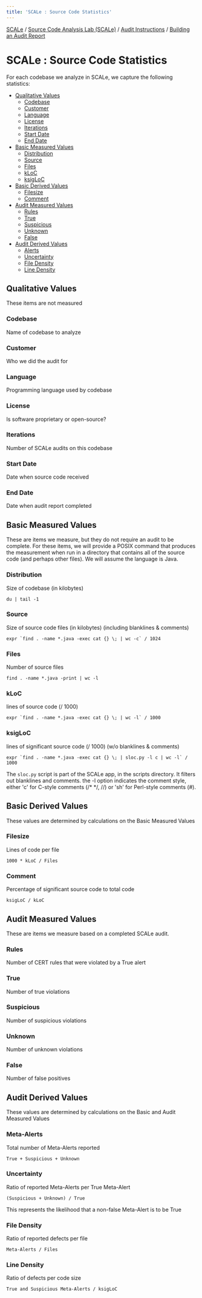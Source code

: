 ```yaml
---
title: 'SCALe : Source Code Statistics'
---
```

[SCALe](index.md) / [Source Code Analysis Lab (SCALe)](Welcome.md) / [Audit Instructions](Audit-Instructions.md) / [Building an Audit Report](Building-an-Audit-Report.md)
<!-- <legal> -->
<!-- SCALe version r.6.7.0.0.A -->
<!--  -->
<!-- Copyright 2021 Carnegie Mellon University. -->
<!--  -->
<!-- NO WARRANTY. THIS CARNEGIE MELLON UNIVERSITY AND SOFTWARE ENGINEERING -->
<!-- INSTITUTE MATERIAL IS FURNISHED ON AN "AS-IS" BASIS. CARNEGIE MELLON -->
<!-- UNIVERSITY MAKES NO WARRANTIES OF ANY KIND, EITHER EXPRESSED OR -->
<!-- IMPLIED, AS TO ANY MATTER INCLUDING, BUT NOT LIMITED TO, WARRANTY OF -->
<!-- FITNESS FOR PURPOSE OR MERCHANTABILITY, EXCLUSIVITY, OR RESULTS -->
<!-- OBTAINED FROM USE OF THE MATERIAL. CARNEGIE MELLON UNIVERSITY DOES NOT -->
<!-- MAKE ANY WARRANTY OF ANY KIND WITH RESPECT TO FREEDOM FROM PATENT, -->
<!-- TRADEMARK, OR COPYRIGHT INFRINGEMENT. -->
<!--  -->
<!-- Released under a MIT (SEI)-style license, please see COPYRIGHT file or -->
<!-- contact permission@sei.cmu.edu for full terms. -->
<!--  -->
<!-- [DISTRIBUTION STATEMENT A] This material has been approved for public -->
<!-- release and unlimited distribution.  Please see Copyright notice for -->
<!-- non-US Government use and distribution. -->
<!--  -->
<!-- DM19-1274 -->
<!-- </legal> -->

SCALe : Source Code Statistics
===============================

For each codebase we analyze in SCALe, we capture the following
statistics:

-   [Qualitative Values](#qualitative-values)
    -   [Codebase](#codebase)
    -   [Customer](#customer)
    -   [Language](#language)
    -   [License](#license)
    -   [Iterations](#iterations)
    -   [Start Date](#start-date)
    -   [End Date](#end-date)
-   [Basic Measured Values](#basic-measured-values)
    -   [Distribution](#distribution)
    -   [Source](#source)
    -   [Files](#files)
    -   [kLoC](#kloc)
    -   [ksigLoC](#ksigloc)
-   [Basic Derived Values](#basic-derived-values)
    -   [Filesize](#filesize)
    -   [Comment](#comment)
-   [Audit Measured Values](#audit-measured-values)
    -   [Rules](#rules)
    -   [True](#true)
    -   [Suspicious](#suspicious)
    -   [Unknown](#unknown)
    -   [False](#false)
-   [Audit Derived Values](#audit-derived-values)
    -   [Alerts](#alerts)
    -   [Uncertainty](#uncertainty)
    -   [File Density](#file-density)
    -   [Line Density](#line-density)

Qualitative Values
------------------

These items are not measured

### Codebase

Name of codebase to analyze

### Customer

Who we did the audit for

### Language

Programming language used by codebase

### License

Is software proprietary or open-source?

### Iterations

Number of SCALe audits on this codebase

### Start Date

Date when source code received

### End Date

Date when audit report completed

Basic Measured Values
---------------------

These are items we measure, but they do not require an audit to be
complete.
For these items, we will provide a POSIX command that produces the
measurement when run in a directory that contains all of the source code
(and perhaps other files). We will assume the language is Java.

### Distribution

Size of codebase (in kilobytes)

    du | tail -1

### Source

Size of source code files (in kilobytes) (including blanklines & comments)

    expr `find . -name *.java -exec cat {} \; | wc -c` / 1024

### Files

Number of source files

    find . -name *.java -print | wc -l

### kLoC

lines of source code (/ 1000)

    expr `find . -name *.java -exec cat {} \; | wc -l` / 1000

### ksigLoC

lines of significant source code (/ 1000) (w/o blanklines & comments)

    expr `find . -name *.java -exec cat {} \; | sloc.py -l c | wc -l` / 1000

The `sloc.py` script is part of the SCALe app, in the scripts directory.
It filters out blanklines and comments. the -l option indicates the
comment style, either 'c' for C-style comments (/\* \*/, //) or 'sh' for
Perl-style comments (\#).

Basic Derived Values
--------------------

These values are determined by calculations on the Basic Measured Values

### Filesize

Lines of code per file

    1000 * kLoC / Files

### Comment

Percentage of significant source code to total code

    ksigLoC / kLoC

Audit Measured Values
---------------------

These are items we measure based on a completed SCALe audit.

### Rules

Number of CERT rules that were violated by a True alert

### True

Number of true violations

### Suspicious

Number of suspicious violations

### Unknown

Number of unknown violations

### False

Number of false positives

Audit Derived Values
--------------------

These values are determined by calculations on the Basic and Audit
Measured Values

### Meta-Alerts

Total number of Meta-Alerts reported

    True + Suspicious + Unknown

### Uncertainty

Ratio of reported Meta-Alerts per True Meta-Alert

    (Suspicious + Unknown) / True

This represents the likelihood that a non-false Meta-Alert is to be True

### File Density

Ratio of reported defects per file

    Meta-Alerts / Files

### Line Density

Ratio of defects per code size

    True and Suspicious Meta-Alerts / ksigLoC
